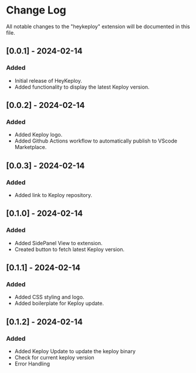 # Change Log

All notable changes to the "heykeploy" extension will be documented in this file.



## [0.0.1] - 2024-02-14

### Added

- Initial release of HeyKeploy.
- Added functionality to display the latest Keploy version.

## [0.0.2] - 2024-02-14

### Added

- Added Keploy logo.
- Added Github Actions workflow to automatically publish to VScode Marketplace.

## [0.0.3] - 2024-02-14

### Added

- Added link to Keploy repository.

## [0.1.0] - 2024-02-14

### Added

- Added SidePanel View to extension.
- Created button to fetch latest Keploy version.

## [0.1.1] - 2024-02-14

### Added

- Added CSS styling and logo.
- Added boilerplate for Keploy update.

## [0.1.2] - 2024-02-14

### Added

- Added Keploy Update to update the keploy binary 
- Check for current keploy version
- Error Handling


